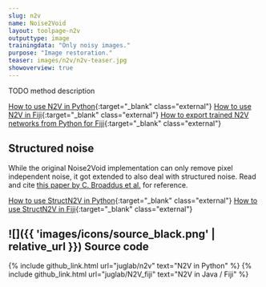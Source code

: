 ```yaml
---
slug: n2v
name: Noise2Void
layout: toolpage-n2v
outputtype: image
trainingdata: "Only noisy images."
purpose: "Image restoration."
teaser: images/n2v/n2v-teaser.jpg
showoverview: true
--- 
```


TODO method description

[How to use N2V in Python](https://github.com/juglab/n2v/){:target="_blank" class="external"}
[How to use N2V in Fiji](https://imagej.net/n2v){:target="_blank" class="external"}
[How to export trained N2V networks from Python for Fiji](){:target="_blank" class="external"}

## Structured noise

While the original Noise2Void implementation can only remove pixel independent noise, it got extended to also deal with structured noise.
Read and cite [this paper by C. Broaddus et al.](https://ieeexplore.ieee.org/document/9098336) for reference.

[How to use StructN2V in Python](MISSING){:target="_blank" class="external"}
[How to use StructN2V in Fiji](MISSING){:target="_blank" class="external"}

## ![]({{ 'images/icons/source_black.png' | relative_url }}) Source code 

{% include github_link.html url="juglab/n2v" text="N2V in Python" %}
{% include github_link.html url="juglab/N2V_fiji" text="N2V in Java / Fiji" %}
